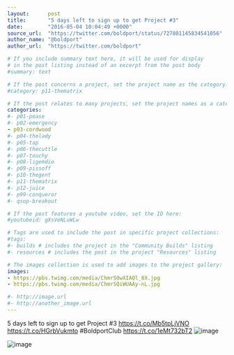 ```yaml
---
layout:      post
title:       "5 days left to sign up to get Project #3"
date:        "2016-05-04 10:04:49 +0000"
source_url:  "https://twitter.com/boldport/status/727801145834541056"
author_name: "@boldport"
author_url:  "https://twitter.com/boldport"

# If you include summary text here, it will be used for display
# in the post listing instead of an excerpt from the post body
#summary: text

# If the post concerns a project, set the project name as the category:
#category: p11-thematrix

# If the post relates to many projects, set the project names as a categories array:
categories:
#- p01-pease
#- p02-emergency
- p03-cordwood
#- p04-thelady
#- p05-tap
#- p06-thecuttle
#- p07-touchy
#- p08-ligemdio
#- p09-pissoff
#- p10-thegent
#- p11-thematrix
#- p12-juice
#- p99-conqueror
#- qsop-breakout

# If the post features a youtube video, set the ID here:
#youtubeid: gXsVeNLuWLw

# Tags are used to include the post in specific project collections:
#tags:
#- builds # includes the project in the "Community Builds" listing
#- resources # includes the post in the project "Resources" listing

# The images collection is used to add images to the project gallery:
images:
- https://pbs.twimg.com/media/ChmrSOwXIAQl_8X.jpg
- https://pbs.twimg.com/media/ChmrSQiWUAAy-nL.jpg

#- http://image.url
#- http://another_image.url
---
```


5 days left to sign up to get Project #3 https://t.co/Mb5tpLjVNO https://t.co/HGrbVukmto #BoldportClub https://t.co/1eMt732bT2
![image](https://pbs.twimg.com/media/ChmrSOwXIAQl_8X.jpg)

![image](https://pbs.twimg.com/media/ChmrSQiWUAAy-nL.jpg)



